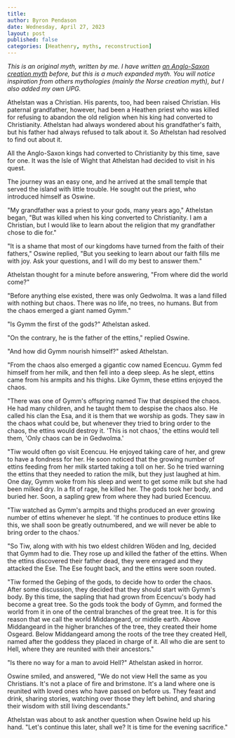 ```yaml
---
title:
author: Byron Pendason
date: Wednesday, April 27, 2023
layout: post
published: false
categories: [Heathenry, myths, reconstruction]
---
```


*This is an original myth, written by me. I have written [an Anglo-Saxon creation myth](/2022/08/01/creation-story/) before, but this is a much expanded myth. You will notice inspiration from others mythologies (mainly the Norse creation myth), but I also added my own UPG.*

Athelstan was a Christian. His parents, too, had been raised Christian. His paternal grandfather, however, had been a Heathen priest who was killed for refusing to abandon the old religion when his king had converted to Christianity. Athelstan had always wondered about his grandfather's faith, but his father had always refused to talk about it. So Athelstan had resolved to find out about it.

All the Anglo-Saxon kings had converted to Christianity by this time, save for one. It was the Isle of Wight that Athelstan had decided to visit in his quest.

The journey was an easy one, and he arrived at the small temple that served the island with little trouble. He sought out the priest, who introduced himself as Oswine.

"My grandfather was a priest to your gods, many years ago," Athelstan began, "But was killed when his king converted to Christianity. I am a Christian, but I would like to learn about the religion that my grandfather chose to die for."

"It is a shame that most of our kingdoms have turned from the faith of their fathers," Oswine replied, "But you seeking to learn about our faith fills me with joy. Ask your questions, and I will do my best to answer them."

Athelstan thought for a minute before answering, "From where did the world come?"

"Before anything else existed, there was only Gedwolma. It was a land filled with nothing but chaos. There was no life, no trees, no humans. But from the chaos emerged a giant named Gymm."

"Is Gymm the first of the gods?" Athelstan asked.

"On the contrary, he is the father of the ettins," replied Oswine.

"And how did Gymm nourish himself?" asked Athelstan.

"From the chaos also emerged a gigantic cow named Ecencuu. Gymm fed himself from her milk, and then fell into a deep sleep. As he slept, ettins came from his armpits and his thighs. Like Gymm, these ettins enjoyed the chaos.

"There was one of Gymm's offspring named Tiw that despised the chaos. He had many children, and he taught them to despise the chaos also. He called his clan the Esa, and it is them that we worship as gods. They saw in the chaos what could be, but whenever they tried to bring order to the chaos, the ettins would destroy it. 'This is not chaos,' the ettins would tell them, 'Only chaos can be in Gedwolma.'

"Tiw would often go visit Ecencuu. He enjoyed taking care of her, and grew to have a fondness for her. He soon noticed that the growing number of ettins feeding from her milk started taking a toll on her. So he tried warning the ettins that they needed to ration the milk, but they just laughed at him. One day, Gymm woke from his sleep and went to get some milk but she had been milked dry. In a fit of rage, he killed her. The gods took her body, and buried her. Soon, a sapling grew from where they had buried Ecencuu.

"Tiw watched as Gymm's armpits and thighs produced an ever growing number of ettins whenever he slept. 'If he continues to produce ettins like this, we shall soon be greatly outnumbered, and we will never be able to bring order to the chaos.'

"So Tiw, along with with his two eldest children Wōden and Ing, decided that Gymm had to die. They rose up and killed the father of the ettins. When the ettins discovered their father dead, they were enraged and they attacked the Ese. The Ese fought back, and the ettins were soon routed.

"Tiw formed the Geþing of the gods, to decide how to order the chaos. After some discussion, they decided that they should start with Gymm's body. By this time, the sapling that had grown from Ecencuu's body had become a great tree. So the gods took the body of Gymm, and formed the world from it in one of the central branches of the great tree. It is for this reason that we call the world Middangeard, or middle earth. Above Middangeard in the higher branches of the tree, they created their home Osgeard. Below Middangeard among the roots of the tree they created Hell, named after the goddess they placed in charge of it. All who die are sent to Hell, where they are reunited with their ancestors."

"Is there no way for a man to avoid Hell?" Athelstan asked in horror.

Oswine smiled, and answered, "We do not view Hell the same as you Christians. It's not a place of fire and brimstone. It's a land where one is reunited with loved ones who have passed on before us. They feast and drink, sharing stories, watching over those they left behind, and sharing their wisdom with still living descendants."

Athelstan was about to ask another question when Oswine held up his hand. "Let's continue this later, shall we? It is time for the evening sacrifice."